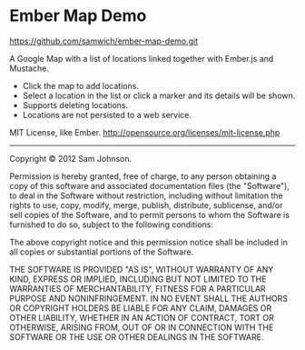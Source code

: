Ember Map Demo
==============

https://github.com/samwich/ember-map-demo.git

A Google Map with a list of locations linked together with Ember.js and Mustache.

  * Click the map to add locations.
  * Select a location in the list or click a marker and its details will be shown.
  * Supports deleting locations.
  * Locations are not persisted to a web service.

MIT License, like Ember. http://opensource.org/licenses/mit-license.php

---
Copyright © 2012 Sam Johnson.

Permission is hereby granted, free of charge, to any person obtaining a copy of this software and associated documentation files (the "Software"), to deal in the Software without restriction, including without limitation the rights to use, copy, modify, merge, publish, distribute, sublicense, and/or sell copies of the Software, and to permit persons to whom the Software is furnished to do so, subject to the following conditions:

The above copyright notice and this permission notice shall be included in all copies or substantial portions of the Software.

THE SOFTWARE IS PROVIDED "AS IS", WITHOUT WARRANTY OF ANY KIND, EXPRESS OR IMPLIED, INCLUDING BUT NOT LIMITED TO THE WARRANTIES OF MERCHANTABILITY, FITNESS FOR A PARTICULAR PURPOSE AND NONINFRINGEMENT. IN NO EVENT SHALL THE AUTHORS OR COPYRIGHT HOLDERS BE LIABLE FOR ANY CLAIM, DAMAGES OR OTHER LIABILITY, WHETHER IN AN ACTION OF CONTRACT, TORT OR OTHERWISE, ARISING FROM, OUT OF OR IN CONNECTION WITH THE SOFTWARE OR THE USE OR OTHER DEALINGS IN THE SOFTWARE.
